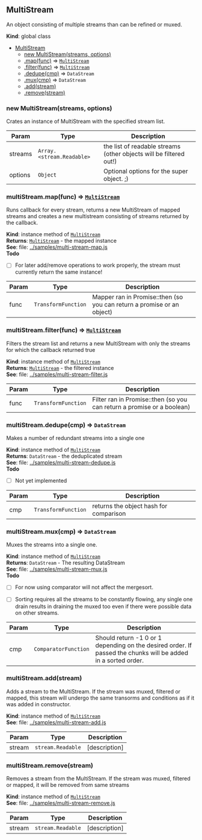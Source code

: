 <a name="MultiStream"></a>

## MultiStream
An object consisting of multiple streams than can be refined or muxed.

**Kind**: global class  

* [MultiStream](#MultiStream)
    * [new MultiStream(streams, options)](#new_MultiStream_new)
    * [.map(func)](#MultiStream+map) ⇒ <code>[MultiStream](#MultiStream)</code>
    * [.filter(func)](#MultiStream+filter) ⇒ <code>[MultiStream](#MultiStream)</code>
    * [.dedupe(cmp)](#MultiStream+dedupe) ⇒ <code>DataStream</code>
    * [.mux(cmp)](#MultiStream+mux) ⇒ <code>DataStream</code>
    * [.add(stream)](#MultiStream+add)
    * [.remove(stream)](#MultiStream+remove)

<a name="new_MultiStream_new"></a>

### new MultiStream(streams, options)
Crates an instance of MultiStream with the specified stream list.


| Param | Type | Description |
| --- | --- | --- |
| streams | <code>Array.&lt;stream.Readable&gt;</code> | the list of readable streams (other                                     objects will be filtered out!) |
| options | <code>Object</code> | Optional options for the super object. ;) |

<a name="MultiStream+map"></a>

### multiStream.map(func) ⇒ <code>[MultiStream](#MultiStream)</code>
Runs callback for every stream, returns a new MultiStream of mappedstreams and creates a new multistream consisting of streams returnedby the callback.

**Kind**: instance method of <code>[MultiStream](#MultiStream)</code>  
**Returns**: <code>[MultiStream](#MultiStream)</code> - the mapped instance  
**See**: file: [../samples/multi-stream-map.js](../samples/multi-stream-map.js)  
**Todo**

- [ ] For later add/remove operations to work properly, the stream mustcurrently return the same instance!


| Param | Type | Description |
| --- | --- | --- |
| func | <code>TransformFunction</code> | Mapper ran in Promise::then (so you can                                  return a promise or an object) |

<a name="MultiStream+filter"></a>

### multiStream.filter(func) ⇒ <code>[MultiStream](#MultiStream)</code>
Filters the stream list and returns a new MultiStream with only thestreams for which the callback returned true

**Kind**: instance method of <code>[MultiStream](#MultiStream)</code>  
**Returns**: <code>[MultiStream](#MultiStream)</code> - the filtered instance  
**See**: file: [../samples/multi-stream-filter.js](../samples/multi-stream-filter.js)  

| Param | Type | Description |
| --- | --- | --- |
| func | <code>TransformFunction</code> | Filter ran in Promise::then (so you can                                  return a promise or a boolean) |

<a name="MultiStream+dedupe"></a>

### multiStream.dedupe(cmp) ⇒ <code>DataStream</code>
Makes a number of redundant streams into a single one

**Kind**: instance method of <code>[MultiStream](#MultiStream)</code>  
**Returns**: <code>DataStream</code> - the deduplicated stream  
**See**: file: [../samples/multi-stream-dedupe.js](../samples/multi-stream-dedupe.js)  
**Todo**

- [ ] Not yet implemented


| Param | Type | Description |
| --- | --- | --- |
| cmp | <code>TransformFunction</code> | returns the object hash for comparison |

<a name="MultiStream+mux"></a>

### multiStream.mux(cmp) ⇒ <code>DataStream</code>
Muxes the streams into a single one.

**Kind**: instance method of <code>[MultiStream](#MultiStream)</code>  
**Returns**: <code>DataStream</code> - The resulting DataStream  
**See**: file: [../samples/multi-stream-mux.js](../samples/multi-stream-mux.js)  
**Todo**

- [ ] For now using comparator will not affect the mergesort.
- [ ] Sorting requires all the streams to be constantly flowing, any      single one drain results in draining the muxed too even if there      were possible data on other streams.


| Param | Type | Description |
| --- | --- | --- |
| cmp | <code>ComparatorFunction</code> | Should return -1 0 or 1 depending on the                                  desired order. If passed the chunks will                                  be added in a sorted order. |

<a name="MultiStream+add"></a>

### multiStream.add(stream)
Adds a stream to the MultiStream. If the stream was muxed, filtered ormapped, this stream will undergo the same transorms and conditions asif it was added in constructor.

**Kind**: instance method of <code>[MultiStream](#MultiStream)</code>  
**See**: file: [../samples/multi-stream-add.js](../samples/multi-stream-add.js)  

| Param | Type | Description |
| --- | --- | --- |
| stream | <code>stream.Readable</code> | [description] |

<a name="MultiStream+remove"></a>

### multiStream.remove(stream)
Removes a stream from the MultiStream. If the stream was muxed, filteredor mapped, it will be removed from same streams

**Kind**: instance method of <code>[MultiStream](#MultiStream)</code>  
**See**: file: [../samples/multi-stream-remove.js](../samples/multi-stream-remove.js)  

| Param | Type | Description |
| --- | --- | --- |
| stream | <code>stream.Readable</code> | [description] |

